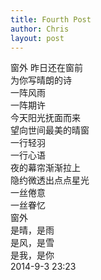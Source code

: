 ```yaml
---
title: Fourth Post
author: Chris
layout: post
---
```

窗外
昨日还在窗前<br/>
为你写晴朗的诗<br/>
一阵风雨<br/>
一阵期许<br/>
今天阳光抚面而来<br/>
望向世间最美的晴窗<br/>
一行轻羽<br/>
一行心语<br/>
夜的幕帘渐渐拉上<br/>
隐约微透出点点星光<br/>
一丝倦意<br/>
一丝眷忆<br/>
窗外<br/>
是晴，是雨<br/>
是风，是雪<br/>
是我，是你<br/>
2014-9-3 23:23
